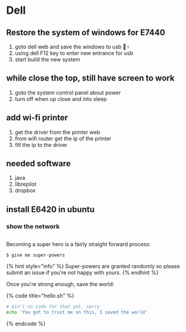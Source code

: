 # Dell

## Restore the system of windows for E7440

1. goto dell web and save the windows to usb 🦸♀
2. using dell F12 key to enter new entrance for usb
3. start build the new system

## while close the top, still have screen to work

1. goto the system control panel about power
2. turn off when up close and into sleep

## add wi-fi printer

1. get the driver from the printer web
2. from wifi router get the ip of the printer
3. fill the ip to the driver

## needed software

1. java
2. librepilot
3. dropbox

## install E6420 in ubuntu

### show the network





## 

Becoming a super hero is a fairly straight forward process:

```
$ give me super-powers
```

{% hint style="info" %}
 Super-powers are granted randomly so please submit an issue if you're not happy with yours.
{% endhint %}

Once you're strong enough, save the world:

{% code title="hello.sh" %}
```bash
# Ain't no code for that yet, sorry
echo 'You got to trust me on this, I saved the world'
```
{% endcode %}



